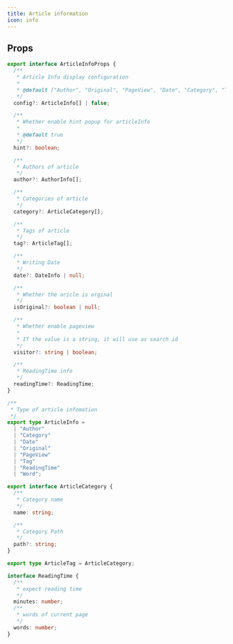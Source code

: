 ```yaml
---
title: Article information
icon: info
---
```


## Props

```ts
export interface ArticleInfoProps {
  /**
   * Article Info display configuration
   *
   * @default ["Author", "Original", "PageView", "Date", "Category", "Tag", "ReadingTime"]
   */
  config?: ArticleInfo[] | false;

  /**
   * Whether enable hint popup for articleInfo
   *
   * @default true
   */
  hint?: boolean;

  /**
   * Authors of article
   */
  author?: AuthorInfo[];

  /**
   * Categories of article
   */
  category?: ArticleCategory[];

  /**
   * Tags of article
   */
  tag?: ArticleTag[];

  /**
   * Writing Date
   */
  date?: DateInfo | null;

  /**
   * Whether the aricle is orginal
   */
  isOriginal?: boolean | null;

  /**
   * Whether enable pageview
   *
   * If the value is a string, it will use as search id
   */
  visitor?: string | boolean;

  /**
   * ReadingTime info
   */
  readingTime?: ReadingTime;
}

/**
 * Type of article infomation
 */
export type ArticleInfo =
  | "Author"
  | "Category"
  | "Date"
  | "Original"
  | "PageView"
  | "Tag"
  | "ReadingTime"
  | "Word";

export interface ArticleCategory {
  /**
   * Category name
   */
  name: string;

  /**
   * Category Path
   */
  path?: string;
}

export type ArticleTag = ArticleCategory;

interface ReadingTime {
  /**
   * expect reading time
   */
  minutes: number;
  /**
   * words of current page
   */
  words: number;
}
```

<!--
### items

`pageInfo` accepts an array of strings, which you should fill in a group of items. The order of you fill is the order in which the items are displayed.

The available values and related page information are as follows:

| Value            | PageInfo               | Related Fontmatter property        |
| ---------------- | ---------------------- | ---------------------------------- |
| `'author'`       | author                 | `author`                           |
| `'time'`         | Writing Date           | `time`                             |
| `'category'`     | Category               | `category`                         |
| `'tag'`          | tags                   | `tags`                             |
| `'reading-time'` | Estimated reading time | N / A (automatically generated)    |
| `'word'`         | Word count             | N / A (automatically generated)    |
| `'visitor'`      | Pageviews              | `visitor` (Vssue does not support) |

By default it will display "Author, Visit Number, Writing Date, Category, Tags, Expect Reading Time".

::: tip Other notes

- **author**

  You can configure `author` in the plugin options to set the default author. And you can also configure `author` in frontmatter with a new value in the page to override the default author, or set it to `false` to cancel the author display.

- **time**

  We recommend filling in a standard date format. A standard format is in the form of `xxxx-xx-xx`. (E.g.: "April 1, 2020" should be written as `2020-04-01`).

- **reading time**

  By default, the reading speed is 300 words per minute. You can override it by setting `wordPerminute` in the plugin options.

:::

## Enable and disable

The `<PageInfo />` component is enabled globally by default. You can disable it by setting `pageInfo: false` in page frontmatter.

To keep it globally disabled, please set `pageInfo` to `false` in the plugin options. Then you can set `pageInfo` in page frontmattaer to enable it locally.

## Original Marker

You can set `isOriginal` to `true` in page frontmatter to add an original mark in page info. -->
